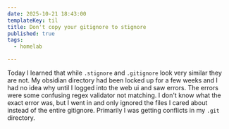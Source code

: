 ```yaml
---
date: 2025-10-21 18:43:00
templateKey: til
title: Don't copy your gitignore to stignore
published: true
tags:
  - homelab

---
```


Today I learned that while `.stignore` and `.gitignore` look very similar they
are not.  My obsidian directory had been locked up for a few weeks and I had no
idea why until I logged into the web ui and saw errors.  The errors were some
confusing regex validator not matching.  I don't know what the exact error was,
but I went in and only ignored the files I cared about instead of the entire
gitignore.  Primarily I was getting conflicts in my `.git` directory.
